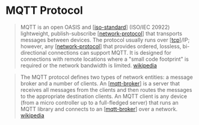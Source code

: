 # MQTT Protocol

> MQTT is an open OASIS and [[iso-standard]] (ISO/IEC 20922) lightweight, publish-subscribe [[network-protocol]] that transports messages between devices. The protocol usually runs over [[tcp]]/IP; however, any [[network-protocol]] that provides ordered, lossless, bi-directional connections can support MQTT. It is designed for connections with remote locations where a "small code footprint" is required or the network bandwidth is limited. [wikipedia][1]

> The MQTT protocol defines two types of network entities: a message broker and a number of clients. An [[mqtt-broker]] is a server that receives all messages from the clients and then routes the messages to the appropriate destination clients. An MQTT client is any device (from a micro controller up to a full-fledged server) that runs an MQTT library and connects to an [[mqtt-broker]] over a network. [wikipedia][1]

[1]: https://en.wikipedia.org/wiki/MQTT

[//begin]: # "Autogenerated link references for markdown compatibility"
[iso-standard]: iso-standard "Iso Standard"
[network-protocol]: network-protocol "Network Protocol"
[mqtt-broker]: mqtt-broker "MQTT Broker"
[tcp]: tcp "Tcp"
[//end]: # "Autogenerated link references"
